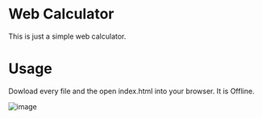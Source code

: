 # Web Calculator
This is just a simple web calculator.

# Usage
Dowload every file and the open index.html into your browser. It is Offline.

![image](https://github.com/user-attachments/assets/0e0126a4-c4d4-4d4a-a854-126169203e07)
